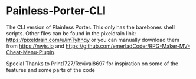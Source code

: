 # Painless-Porter-CLI
The CLI version of Plainless Porter. This only has the barebones shell scripts. Other files can be found in the pixeldrain link: https://pixeldrain.com/u/imTyhnqy or you can manually download them from https://nwjs.io and https://github.com/emerladCoder/RPG-Maker-MV-Cheat-Menu-Plugin.

Special Thanks to Print1727/Revival8697 for inspiration on some of the features and some parts of the code
